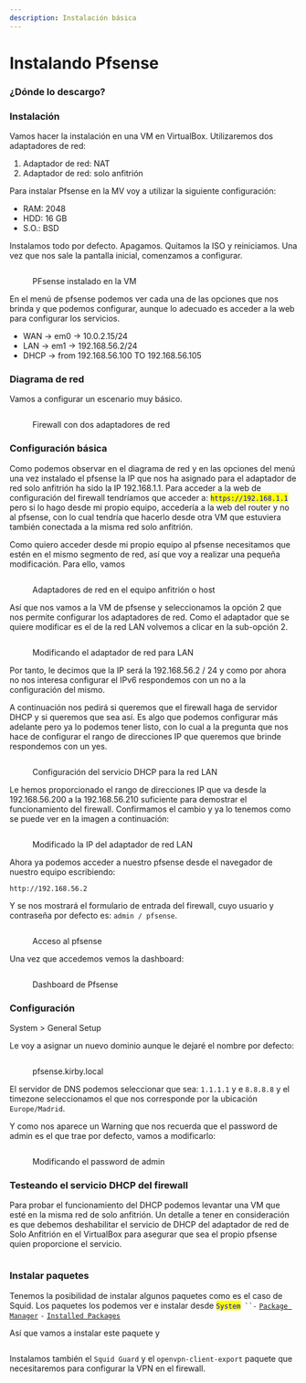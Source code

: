 ```yaml
---
description: Instalación básica
---
```


# Instalando Pfsense

### ¿Dónde lo descargo?



### Instalación&#x20;

Vamos hacer la instalación en una VM en VirtualBox. Utilizaremos dos adaptadores de red:

1. Adaptador de red: NAT
2. Adaptador de red: solo anfitrión

Para instalar Pfsense en la MV voy a utilizar la siguiente configuración:

* RAM:  2048
* HDD:  16 GB
* S.O.:  BSD

Instalamos todo por defecto. Apagamos. Quitamos la ISO y reiniciamos. Una vez que nos sale la pantalla inicial, comenzamos a configurar.

<figure><img src="../../.gitbook/assets/image (258).png" alt=""><figcaption><p>PFsense instalado en la VM</p></figcaption></figure>

En el menú de pfsense podemos ver cada una de las opciones que nos brinda y que podemos configurar, aunque lo adecuado es acceder  a la web para configurar los servicios.

* WAN -> em0 -> 10.0.2.15/24
* LAN -> em1 -> 192.168.56.2/24
* DHCP -> from 192.168.56.100 TO 192.168.56.105

### &#x20;Diagrama de red

Vamos a configurar un escenario muy básico.&#x20;

<figure><img src="../../.gitbook/assets/image (256).png" alt=""><figcaption><p>Firewall con dos adaptadores de red</p></figcaption></figure>

### Configuración básica

Como podemos observar en el diagrama de red y en las opciones del menú una vez instalado el pfsense la IP que nos ha asignado para el adaptador de red solo anfitrión ha sido la IP 192.168.1.1. Para acceder a la web de configuración del firewall tendríamos que acceder a: <mark style="color:blue;">`https://192.168.1.1`</mark> pero si lo hago desde mi propio equipo, accedería a la web del router y no al pfsense, con lo cual tendría que hacerlo desde otra VM que estuviera también conectada a la misma red solo anfitrión.&#x20;

Como quiero acceder desde mi propio equipo al pfsense necesitamos que estén en el mismo segmento de red, así que  voy  a realizar una pequeña modificación. Para ello, vamos&#x20;

<figure><img src="../../.gitbook/assets/image (260).png" alt=""><figcaption><p>Adaptadores de red en el equipo anfitrión o host</p></figcaption></figure>

Así que nos vamos a la VM de pfsense y seleccionamos la opción 2 que nos permite configurar los adaptadores de red. Como el adaptador que se quiere modificar es el de la red LAN  volvemos a clicar en la sub-opción 2.

<figure><img src="../../.gitbook/assets/image (262).png" alt=""><figcaption><p>Modificando el adaptador de red para LAN</p></figcaption></figure>

Por tanto, le decimos que la IP será la 192.168.56.2 / 24 y como por ahora no nos interesa configurar el IPv6 respondemos con un no a la configuración del mismo.

A continuación nos pedirá si queremos que el firewall haga de servidor DHCP y si queremos que sea así. Es algo que podemos configurar más adelante pero ya lo podemos tener listo, con lo cual a la pregunta que nos hace de configurar el rango de direcciones IP que queremos que brinde respondemos con un yes.

<figure><img src="../../.gitbook/assets/image (263).png" alt=""><figcaption><p>Configuración del servicio DHCP para la red LAN </p></figcaption></figure>

Le hemos proporcionado el rango de direcciones IP que va desde la 192.168.56.200 a la 192.168.56.210 suficiente para demostrar el funcionamiento del firewall. Confirmamos el cambio y ya lo tenemos como se puede ver en la imagen a continuación:

<figure><img src="../../.gitbook/assets/image (264).png" alt=""><figcaption><p>Modificado la IP del adaptador de red LAN</p></figcaption></figure>

Ahora ya podemos acceder a nuestro pfsense desde el navegador de nuestro equipo escribiendo:



```
http://192.168.56.2
```

Y se nos mostrará el formulario de entrada del firewall, cuyo usuario y contraseña por defecto es: `admin / pfsense`.

<figure><img src="../../.gitbook/assets/image (265).png" alt=""><figcaption><p>Acceso al pfsense</p></figcaption></figure>

Una vez que accedemos vemos la dashboard:

<figure><img src="../../.gitbook/assets/image (266).png" alt=""><figcaption><p>Dashboard de Pfsense</p></figcaption></figure>

### Configuración&#x20;

System > General Setup

Le voy a asignar un nuevo dominio aunque le dejaré el nombre por defecto:

<figure><img src="../../.gitbook/assets/image (267).png" alt=""><figcaption><p>pfsense.kirby.local</p></figcaption></figure>

El servidor de DNS podemos seleccionar que sea: `1.1.1.1` y e `8.8.8.8` y el timezone seleccionamos el que nos corresponde por la ubicación `Europe/Madrid`.

Y como nos aparece un Warning que nos recuerda que el password de admin es el que trae por defecto, vamos a modificarlo:

<figure><img src="../../.gitbook/assets/image (268).png" alt=""><figcaption><p>Modificando el password de admin</p></figcaption></figure>

### Testeando el servicio DHCP del firewall

Para probar el funcionamiento del DHCP podemos levantar una VM que esté en la misma red de solo anfitrión. Un detalle a tener en consideración es que debemos deshabilitar el servicio de DHCP del adaptador de red de Solo Anfitrión en el VirtualBox para asegurar que sea el propio pfsense quien proporcione el servicio.

<figure><img src="../../.gitbook/assets/image (269).png" alt=""><figcaption></figcaption></figure>

### Instalar paquetes&#x20;

Tenemos la posibilidad de instalar algunos paquetes como es el caso de Squid. Los paquetes los podemos ver e instalar desde <mark style="color:blue;">`System`</mark>` ``-` [`Package Manager`](http://192.168.56.2/pkg\_mgr\_installed.php) `-` [`Installed Packages`](http://192.168.56.2/pkg\_mgr\_installed.php)

Así que vamos a instalar este paquete y&#x20;

<figure><img src="../../.gitbook/assets/image (270).png" alt=""><figcaption></figcaption></figure>

Instalamos también el `Squid Guard` y el `openvpn-client-export` paquete que necesitaremos para configurar la VPN en el firewall.

<figure><img src="../../.gitbook/assets/image (271).png" alt=""><figcaption></figcaption></figure>

